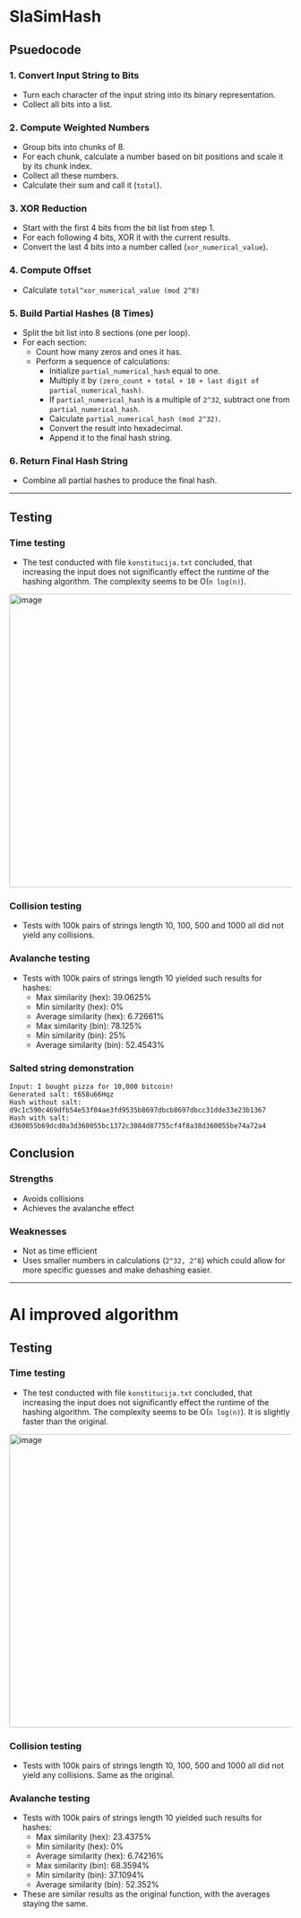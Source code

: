 # SlaSimHash

## Psuedocode

### 1. Convert Input String to Bits
- Turn each character of the input string into its binary representation.
- Collect all bits into a list.

### 2. Compute Weighted Numbers
- Group bits into chunks of 8.
- For each chunk, calculate a number based on bit positions and scale it by its chunk index.
- Collect all these numbers.
- Calculate their sum and call it (`total`).

### 3. XOR Reduction
- Start with the first 4 bits from the bit list from step 1.
- For each following 4 bits, XOR it with the current results.
- Convert the last 4 bits into a number called (`xor_numerical_value`).

### 4. Compute Offset
- Calculate `total^xor_numerical_value (mod 2^8)`

### 5. Build Partial Hashes (8 Times)
- Split the bit list into 8 sections (one per loop).
- For each section:
  - Count how many zeros and ones it has.
  - Perform a sequence of calculations:
      - Initialize `partial_numerical_hash` equal to one.
      - Multiply it by `(zero_count + total + 10 + last digit of partial_numerical_hash)`.
      - If `partial_numerical_hash` is a multiple of `2^32`, subtract one from `partial_numerical_hash`.
      - Calculate `partial_numerical_hash (mod 2^32)`.
      - Convert the result into hexadecimal.
      - Append it to the final hash string.

### 6. Return Final Hash String
- Combine all partial hashes to produce the final hash.

---

## Testing

### Time testing
- The test conducted with file `konstitucija.txt` concluded, that increasing the input does not significantly effect the runtime of the hashing algorithm. The complexity seems to be O(`n log(n)`).
<img width="886" height="523" alt="image" src="https://github.com/user-attachments/assets/ec42f629-7ccf-40f4-bb7b-241912396572" />

### Collision testing
- Tests with 100k pairs of strings length 10, 100, 500 and 1000 all did not yield any collisions.

### Avalanche testing
- Tests with 100k pairs of strings length 10 yielded such results for hashes:
    - Max similarity (hex): 39.0625%
    - Min similarity (hex): 0%
    - Average similarity (hex): 6.72661%
    - Max similarity (bin): 78.125%
    - Min similarity (bin): 25%
    - Average similarity (bin): 52.4543%

### Salted string demonstration
    Input: I bought pizza for 10,000 bitcoin!
    Generated salt: t658u66Hqz
    Hash without salt: d9c1c590c469dfb54e53f04ae3fd9535b8697dbcb8697dbcc31dde33e23b1367
    Hash with salt: d360055b69dcd0a3d360055bc1372c3084d87755cf4f8a38d360055be74a72a4

## Conclusion

### Strengths
- Avoids collisions
- Achieves the avalanche effect

### Weaknesses
- Not as time efficient
- Uses smaller numbers in calculations (`2^32, 2^8`) which could allow for more specific guesses and make dehashing easier.

---

# AI improved algorithm

## Testing

### Time testing
- The test conducted with file `konstitucija.txt` concluded, that increasing the input does not significantly effect the runtime of the hashing algorithm. The complexity seems to be O(`n log(n)`). It is slightly faster than the original.
<img width="886" height="523" alt="image" src="https://github.com/user-attachments/assets/81d262ad-881d-4e22-be2b-d6d02e0c4d7b" />

### Collision testing
- Tests with 100k pairs of strings length 10, 100, 500 and 1000 all did not yield any collisions. Same as the original.

### Avalanche testing
- Tests with 100k pairs of strings length 10 yielded such results for hashes:
    - Max similarity (hex): 23.4375%
    - Min similarity (hex): 0%
    - Average similarity (hex): 6.74216%
    - Max similarity (bin): 68.3594%
    - Min similarity (bin): 37.1094%
    - Average similarity (bin): 52.352%
- These are similar results as the original function, with the averages staying the same.
